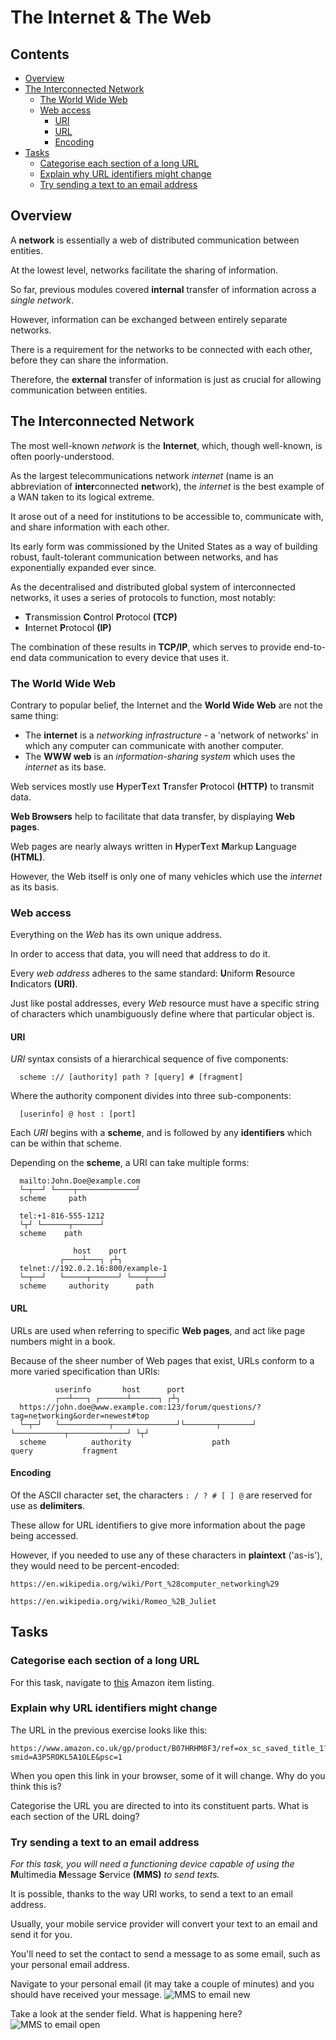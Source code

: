 # The Internet & The Web

<!--TOC_START-->
## Contents
- [Overview](#overview)
- [The Interconnected Network](#the-interconnected-network)
	- [The World Wide Web](#the-world-wide-web)
	- [Web access](#web-access)
		- [URI](#uri)
		- [URL](#url)
		- [Encoding](#encoding)
- [Tasks](#tasks)
	- [Categorise each section of a long URL](#categorise-each-section-of-a-long-url)
	- [Explain why URL identifiers might change](#explain-why-url-identifiers-might-change)
	- [Try sending a text to an email address](#try-sending-a-text-to-an-email-address)

<!--TOC_END-->
## Overview
A **network** is essentially a web of distributed communication between entities.

At the lowest level, networks facilitate the sharing of information.

So far, previous modules covered **internal** transfer of information across a *single network*.

However, information can be exchanged between entirely separate networks.

There is a requirement for the networks to be connected with each other, before they can share the information.

Therefore, the **external** transfer of information is just as crucial for allowing communication between entities.

## The Interconnected Network
The most well-known *network* is the **Internet**, which, though well-known, is often poorly-understood.

As the largest telecommunications network *internet* (name is an abbreviation of **inter**connected **net**work), the *internet* is the best example of a WAN taken to its logical extreme.

It arose out of a need for institutions to be accessible to, communicate with, and share information with each other.

Its early form was commissioned by the United States as a way of building robust, fault-tolerant communication between networks, and has exponentially expanded ever since.

As the decentralised and distributed global system of interconnected networks, it uses a series of protocols to function, most notably:
 - **T**ransmission **C**ontrol **P**rotocol **(TCP)** 
 - **I**nternet **P**rotocol **(IP)**
 
 The combination of these results in **TCP/IP**, which serves to provide end-to-end data communication to every device that uses it.

### The World Wide Web
Contrary to popular belief, the Internet and the **World Wide Web** are not the same thing:
 - The **internet** is a *networking infrastructure* - a 'network of networks' in which any computer can communicate with another computer.
 - The **WWW web** is an *information-sharing system* which uses the *internet* as its base.

Web services mostly use **H**yper**T**ext **T**ransfer **P**rotocol **(HTTP)** to transmit data.

**Web Browsers** help to facilitate that data transfer, by displaying **Web pages**.

Web pages are nearly always written in **H**yper**T**ext **M**arkup **L**anguage **(HTML)**.

However, the Web itself is only one of many vehicles which use the *internet* as its basis.

### Web access
Everything on the *Web* has its own unique address. 

In order to access that data, you will need that address to do it.

Every *web address* adheres to the same standard: **U**niform **R**esource **I**ndicators **(URI)**.

Just like postal addresses, every *Web* resource must have a specific string of characters which unambiguously define where that particular object is.

#### URI
*URI* syntax consists of a hierarchical sequence of five components:
```text
  scheme :// [authority] path ? [query] # [fragment]
```
Where the authority component divides into three sub-components:
```text
  [userinfo] @ host : [port]
```
Each *URI* begins with a **scheme**, and is followed by any **identifiers** which can be within that scheme.

Depending on the **scheme**, a URI can take multiple forms:
```text
  mailto:John.Doe@example.com
  └─┬──┘ └────┬─────────────┘
  scheme     path
```
```text
  tel:+1-816-555-1212
  └┬┘ └──────┬──────┘
  scheme    path
```
```text
              host    port
           ┌────┴───┐ ┌┴┐
  telnet://192.0.2.16:800/example-1
  └─┬──┘   └─────┬──────┘ └───┬───┘
  scheme     authority      path
```

#### URL
URLs are used when referring to specific **Web pages**, and act like page numbers might in a book.

Because of the sheer number of Web pages that exist, URLs conform to a more varied specification than URIs:
```text
          userinfo       host      port
          ┌──┴───┐ ┌──────┴──────┐ ┌┴┐
  https://john.doe@www.example.com:123/forum/questions/?tag=networking&order=newest#top
  └─┬─┘   └───────────┬──────────────┘└───────┬───────┘ └───────────┬─────────────┘ └┬┘
  scheme          authority                  path                 query           fragment
```

#### Encoding
Of the ASCII character set, the characters `: / ? # [ ] @` are reserved for use as **delimiters**.

These allow for URL identifiers to give more information about the page being accessed.

However, if you needed to use any of these characters in **plaintext** ('as-is'), they would need to be percent-encoded:

```text
https://en.wikipedia.org/wiki/Port_%28computer_networking%29
```

```text
https://en.wikipedia.org/wiki/Romeo_%2B_Juliet
```

## Tasks

### Categorise each section of a long URL
For this task, navigate to [this](https://www.amazon.co.uk/gp/product/B07HRHM8F3/ref=ox_sc_saved_title_1?smid=A3P5ROKL5A1OLE&psc=1) Amazon item listing.

### Explain why URL identifiers might change 
The URL in the previous exercise looks like this:
```text
https://www.amazon.co.uk/gp/product/B07HRHM8F3/ref=ox_sc_saved_title_1?smid=A3P5ROKL5A1OLE&psc=1
```
When you open this link in your browser, some of it will change. Why do you think this is?

Categorise the URL you are directed to into its constituent parts. What is each section of the URL doing? 

### Try sending a text to an email address
*For this task, you will need a functioning device capable of using the* **M**ultimedia **M**essage **S**ervice **(MMS)** *to send texts.*

It is possible, thanks to the way URI works, to send a text to an email address.

Usually, your mobile service provider will convert your text to an email and send it for you.

You'll need to set the contact to send a message to as some email, such as your personal email address.

Navigate to your personal email (it may take a couple of minutes) and you should have received your message.
![MMS to email new](https://i.imgur.com/B14sMMj.png)

Take a look at the sender field. What is happening here?
![MMS to email open](https://i.imgur.com/035MlFw.png)
